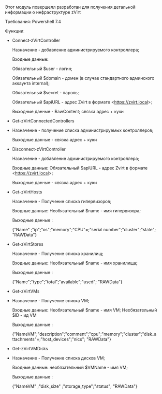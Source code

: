 Этот модуль повершелл разработан для получения детальной информации о инфраструктуре zVirt

Требования: Powershell 7.4

Функции:

- Connect-zVirtController
  
  Назначение - добавление администрируемого контроллера;
  
  Входные данные:
  
  Обязательный $user - логин;
  
  Обязательный $domain - домен (в случае стандартного админского аккаунта internal);
  
  Обязательный $secret - пароль;
  
  Обязательный $apiURL - адрес Zvirt в формате <<https://zvirt.local>>;
  
  Выходные данные - RawContent; связка адрес + куки


- Get-zVirtConnectedControllers
- 
  Назначение - получение списка администрируемых контроллеров;
  
  Выходные данные - связка адрес + куки
  

- Disconnect-zVirtController
  
  Назначение - добавление администрируемого контроллера;
  
  Входные данные: Обязательный $apiURL - адрес Zvirt в формате <<https://zvirt.local>>;
  
  Выходные данные - связка адрес + куки
  


- Get-zVirtHosts
  
  Назначение - Получение списка гипервизоров;
  
  Входные данные: Необязательный $name - имя гипервизора;
  
  Выходные данные :
  
  {"Name" ;"ip";"os";"memory";"CPU"=;"serial number";"cluster";"state"; "RAWData"}


- Get-zVirtStores
  
  Назначение - Получение списка хранилищ;
  
  Входные данные: Необязательный $name - имя хранилища;
  
  Выходные данные :
  
  {"Name";"type";"total";"available";"used"; "RAWData"}
  

- Get-zVirtVMs
- 
  Назначение - Получение списка VM;
  
  Входные данные: Необязательный $name - имя VM; Необязательный $ID - ид VM
  
  Выходные данные :
  
  {"NameVM";"description";"comment";"cpu";"memory";"cluster";"disk_attachments"=;"host_devices";"nics"; "RAWData"}
  

- Get-zVirtVMDisks
- 
  Назначение - Получение списка дисков VM;
  
  Входные данные: необязательный $VMName - имя VM;
  
  Выходные данные :
  
  {"NameVM" ;"disk_size" ;"storage_type";"status"; "RAWData"}
